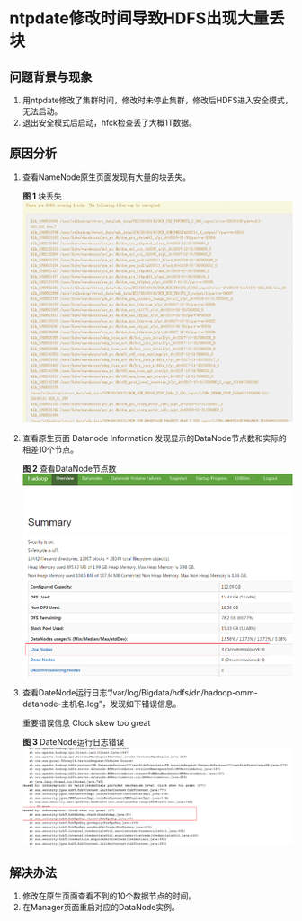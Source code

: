 # ntpdate修改时间导致HDFS出现大量丢块<a name="mrs_03_0076"></a>

## 问题背景与现象<a name="zh-cn_topic_0167275184_sfb4bca11a6f641baa7979ea4eb143d0a"></a>

1.  用ntpdate修改了集群时间，修改时未停止集群，修改后HDFS进入安全模式，无法启动。
2.  退出安全模式后启动，hfck检查丢了大概1T数据。

## 原因分析<a name="zh-cn_topic_0167275184_s3434a1649cb8468c90c4e6d8a9674947"></a>

1.  查看NameNode原生页面发现有大量的块丢失。

    **图 1**  块丢失<a name="zh-cn_topic_0167275184_fig755485124018"></a>  
    ![](figures/块丢失.png "块丢失")

2.  查看原生页面 Datanode Information 发现显示的DataNode节点数和实际的相差10个节点。

    **图 2**  查看DataNode节点数<a name="zh-cn_topic_0167275184_fig16911917414"></a>  
    ![](figures/查看DataNode节点数.png "查看DataNode节点数")

3.  查看DateNode运行日志“/var/log/Bigdata/hdfs/dn/hadoop-omm-datanode-主机名.log”，发现如下错误信息。

    重要错误信息 Clock skew too great

    **图 3**  DateNode运行日志错误<a name="zh-cn_topic_0167275184_fig1278481574215"></a>  
    ![](figures/DateNode运行日志错误.png "DateNode运行日志错误")


## 解决办法<a name="zh-cn_topic_0167275184_section23899362118"></a>

1.  修改在原生页面查看不到的10个数据节点的时间。
2.  在Manager页面重启对应的DataNode实例。

